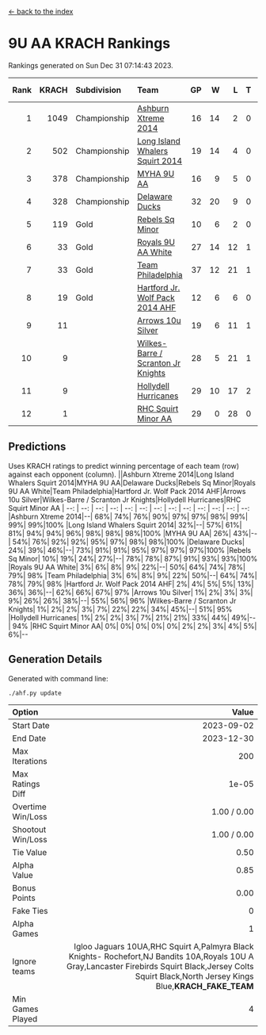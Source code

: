 [<- back to the index](readme.md)
# 9U AA KRACH Rankings
Rankings generated on Sun Dec 31 07:14:43 2023.

Rank|KRACH|Subdivision|Team|GP|W|L|T|OTW|OTL|SoS|Exp Wins|Win Diff
---:|---:|:---|:---|---:|---:|---:|---:|---:|---:|---:|---:|---:
1|1049|Championship|[Ashburn Xtreme 2014](https://gamesheetstats.com/seasons/3659/teams/140217/schedule)|16|14|2|0|0|0|177|14.9|0.0
2|502|Championship|[Long Island Whalers Squirt 2014](https://gamesheetstats.com/seasons/3659/teams/140221/schedule)|19|14|4|0|1|0|219|15.9|0.0
3|378|Championship|[MYHA 9U AA](https://gamesheetstats.com/seasons/3659/teams/140222/schedule)|16|9|5|0|2|0|256|11.9|0.0
4|328|Championship|[Delaware Ducks](https://gamesheetstats.com/seasons/3659/teams/140218/schedule)|32|20|9|0|0|3|853|20.8|-0.0
5|119|Gold|[Rebels Sq Minor](https://gamesheetstats.com/seasons/3659/teams/140223/schedule)|10|6|2|0|1|1|165|7.9|0.0
6|33|Gold|[Royals 9U AA White](https://gamesheetstats.com/seasons/3659/teams/140225/schedule)|27|14|12|1|0|0|148|15.4|0.0
7|33|Gold|[Team Philadelphia](https://gamesheetstats.com/seasons/3659/teams/140226/schedule)|37|12|21|1|2|1|564|15.4|0.0
8|19|Gold|[Hartford Jr. Wolf Pack 2014 AHF](https://gamesheetstats.com/seasons/3659/teams/140219/schedule)|12|6|6|0|0|0|125|6.9|0.0
9|11||[Arrows 10u Silver](https://gamesheetstats.com/seasons/3659/teams/140216/schedule)|19|6|11|1|1|0|127|8.4|0.0
10|9||[Wilkes-Barre / Scranton Jr Knights](https://gamesheetstats.com/seasons/3659/teams/140228/schedule)|28|5|21|1|0|1|625|6.4|0.0
11|9||[Hollydell Hurricanes](https://gamesheetstats.com/seasons/3659/teams/140220/schedule)|29|10|17|2|0|0|86|11.9|0.0
12|1||[RHC Squirt Minor AA](https://gamesheetstats.com/seasons/3659/teams/140224/schedule)|29|0|28|0|0|1|96|0.9|0.0

## Predictions
Uses KRACH ratings to predict winning percentage of each team (row) against each opponent (column).
||Ashburn Xtreme 2014|Long Island Whalers Squirt 2014|MYHA 9U AA|Delaware Ducks|Rebels Sq Minor|Royals 9U AA White|Team Philadelphia|Hartford Jr. Wolf Pack 2014 AHF|Arrows 10u Silver|Wilkes-Barre / Scranton Jr Knights|Hollydell Hurricanes|RHC Squirt Minor AA
| --: | --: | --: | --: | --: | --: | --: | --: | --: | --: | --: | --: | --: 
|Ashburn Xtreme 2014|--| 68%| 74%| 76%| 90%| 97%| 97%| 98%| 99%| 99%| 99%|100%
|Long Island Whalers Squirt 2014| 32%|--| 57%| 61%| 81%| 94%| 94%| 96%| 98%| 98%| 98%|100%
|MYHA 9U AA| 26%| 43%|--| 54%| 76%| 92%| 92%| 95%| 97%| 98%| 98%|100%
|Delaware Ducks| 24%| 39%| 46%|--| 73%| 91%| 91%| 95%| 97%| 97%| 97%|100%
|Rebels Sq Minor| 10%| 19%| 24%| 27%|--| 78%| 78%| 87%| 91%| 93%| 93%|100%
|Royals 9U AA White|  3%|  6%|  8%|  9%| 22%|--| 50%| 64%| 74%| 78%| 79%| 98%
|Team Philadelphia|  3%|  6%|  8%|  9%| 22%| 50%|--| 64%| 74%| 78%| 79%| 98%
|Hartford Jr. Wolf Pack 2014 AHF|  2%|  4%|  5%|  5%| 13%| 36%| 36%|--| 62%| 66%| 67%| 97%
|Arrows 10u Silver|  1%|  2%|  3%|  3%|  9%| 26%| 26%| 38%|--| 55%| 56%| 96%
|Wilkes-Barre / Scranton Jr Knights|  1%|  2%|  2%|  3%|  7%| 22%| 22%| 34%| 45%|--| 51%| 95%
|Hollydell Hurricanes|  1%|  2%|  2%|  3%|  7%| 21%| 21%| 33%| 44%| 49%|--| 94%
|RHC Squirt Minor AA|  0%|  0%|  0%|  0%|  0%|  2%|  2%|  3%|  4%|  5%|  6%|--

## Generation Details

Generated with command line:
```
./ahf.py update
```

| Option | Value |
| :----- | ----: |
| Start Date | 2023-09-02 |
| End Date | 2023-12-30 |
| Max Iterations | 200 |
| Max Ratings Diff | 1e-05 |
| Overtime Win/Loss | 1.00 / 0.00 |
| Shootout Win/Loss | 1.00 / 0.00 |
| Tie Value | 0.50 |
| Alpha Value | 0.85 |
| Bonus Points | 0.00 |
| Fake Ties | 0 |
| Alpha Games | 1 |
| Ignore teams | Igloo Jaguars 10UA,RHC Squirt A,Palmyra Black Knights- Rochefort,NJ Bandits 10A,Royals 10U A Gray,Lancaster Firebirds Squirt Black,Jersey Colts Squirt Black,North Jersey Kings Blue,__KRACH_FAKE_TEAM__ |
| Min Games Played | 4 |

